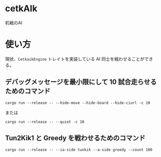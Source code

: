 cetkAIk
====

机戦のAI

# 使い方
現状、`CetkaikEngine` トレイトを実装している AI 同士を戦わせることができる。

## デバッグメッセージを最小限にして 10 試合走らせるためのコマンド

```
cargo run --release -- --hide-move --hide-board --hide-ciurl -c 10
```

または

```
cargo run --release -- --quiet -c 10
```

## Tun2Kik1 と Greedy を戦わせるためのコマンド
```
cargo run --release -- --ia-side tunkik --a-side greedy --count 100
```
